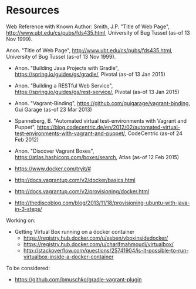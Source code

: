 # Resources 

Web Reference with Known Author:
Smith, J.P. "Title of Web Page", http://www.ubt.edu/cs/pubs/fds435.html, University of Bug Tussel (as-of 13 Nov 1999).

Anon. "Title of Web Page", http://www.ubt.edu/cs/pubs/fds435.html, University of Bug Tussel (as-of 13 Nov 1999).


* Anon. "Building Java Projects with Gradle", https://spring.io/guides/gs/gradle/, Pivotal (as-of 13 Jan 2015)
* Anon. "Building a RESTful Web Service", https://spring.io/guides/gs/rest-service/, Pivotal  (as-of 13 Jan 2015) 
* Anon. "Vagrant-Binding", https://github.com/guigarage/vagrant-binding, Gui Garage (as-of 23 Mar 2013)
* Spanneberg, B. "Automated virtual test-environments with Vagrant and Puppet", https://blog.codecentric.de/en/2012/02/automated-virtual-test-environments-with-vagrant-and-puppet/, CodeCentric (as-of 24 Feb 2012)
* Anon. "Discover Vagrant Boxes", https://atlas.hashicorp.com/boxes/search, Atlas (as-of 12 Feb 2015) 

* https://www.docker.com/tryit/#
* http://docs.vagrantup.com/v2/docker/basics.html
* http://docs.vagrantup.com/v2/provisioning/docker.html
* http://thediscoblog.com/blog/2013/11/18/provisioning-ubuntu-with-java-in-3-steps/

Working on: 
* Getting Virtual Box running on a docker container 
	* https://registry.hub.docker.com/u/esben/vboxinsidedocker/
	* https://registry.hub.docker.com/u/charifmahmoudi/virtualbox/
	* http://stackoverflow.com/questions/25741904/is-it-possible-to-run-virtualbox-inside-a-docker-container

To be considered:
* https://github.com/bmuschko/gradle-vagrant-plugin
